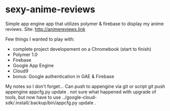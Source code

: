 # sexy-anime-reviews
Simple app engine app that utilizes polymer & firebase to display my anime reviews.
Site: http://animereviews.link

Few things I wanted to play with:
* complete project developement on a Chromebook (start to finish)
* Polymer 1.0
* Firebase
* Google App Engine
* Cloud9
* bonus: Google authentication in GAE & Firebase


My notes so I don't forget...
Can push to appengine via git or script
 git push appengine
 appcfg.py update .
not sure what happened with upgrade of tools, but now have to use
 ../google-cloud-sdk/.install/.backup/bin/appcfg.py update .
 
